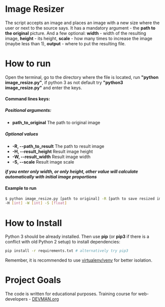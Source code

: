 # Image Resizer

The script accepts an image and places an image with a new size where
the user or next to the source says. It has a mandatory argument -
the **path to the original** picture. And a few optional: **width** - width
of the resulting image, **height** - its height, **scale** - how many times
to increase the image (maybe less than 1), **output** - where to put the
resulting file.

# How to run

Open the terminal, go to the directory where the file is located,
run **"python image_resize.py"**, if python 3 as not default
try **"python3 image_resize.py"** and enter the keys.

#### Command lines keys:

##### Positional arguments:
* **path_to_original** The path to original image
##### Optional values
* **-R, --path_to_result** The path to result image
* **-H, --result_height** Result image height
* **-W, --result_width** Result image width
* **-S, --scale** Result image scale

**_if you enter only width, or only height, other value will calculate
automatically with initial image proportions_**

#### Example to run

```bash
$ python image_resize.py [path to original] -R [path to save resized image] \
-H [int] -W [int] -S [float]

```

# How to Install

Python 3 should be already installed.
Then use **pip** (or **pip3** if there is a conflict with old Python 2 setup)
to install dependencies:

```bash
pip install -r requirements.txt # alternatively try pip3
```

Remember, it is recommended to use [virtualenv/venv](https://devman.org/encyclopedia/pip/pip_virtualenv/) for better isolation.

# Project Goals

The code is written for educational purposes. Training course for web-developers - [DEVMAN.org](https://devman.org)
